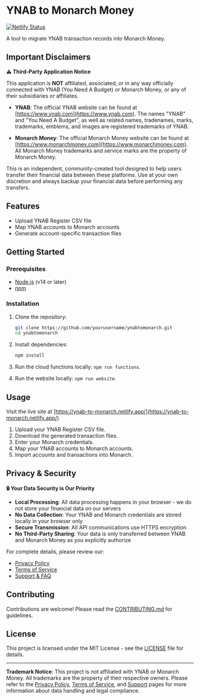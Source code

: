 # YNAB to Monarch Money

[![Netlify Status](https://api.netlify.com/api/v1/badges/6eccae9f-57ac-4659-ab15-5242c66e525c/deploy-status)](https://app.netlify.com/sites/ynab-to-monarch/deploys)

A tool to migrate YNAB transaction records into Monarch Money.

## Important Disclaimers

**⚠️ Third-Party Application Notice**

This application is **NOT** affiliated, associated, or in any way officially connected with YNAB (You Need A Budget) or Monarch Money, or any of their subsidiaries or affiliates.

- **YNAB**: The official YNAB website can be found at [https://www.ynab.com](https://www.ynab.com). The names "YNAB" and "You Need A Budget", as well as related names, tradenames, marks, trademarks, emblems, and images are registered trademarks of YNAB.

- **Monarch Money**: The official Monarch Money website can be found at [https://www.monarchmoney.com](https://www.monarchmoney.com). All Monarch Money trademarks and service marks are the property of Monarch Money.

This is an independent, community-created tool designed to help users transfer their financial data between these platforms. Use at your own discretion and always backup your financial data before performing any transfers.

## Features

- Upload YNAB Register CSV file
- Map YNAB accounts to Monarch accounts
- Generate account-specific transaction files

## Getting Started

### Prerequisites

- [Node.js](https://nodejs.org/) (v14 or later)
- [npm](https://www.npmjs.com/)

### Installation

1. Clone the repository:

   ```sh
   git clone https://github.com/yourusername/ynabtomonarch.git
   cd ynabtomonarch
   ```

2. Install dependencies:

   ```sh
   npm install
   ```

3. Run the cloud functions locally: `npm run functions`.
4. Run the website locally: `npm run website`.

## Usage

Visit the live site at [https://ynab-to-monarch.netlify.app/](https://ynab-to-monarch.netlify.app/)

1. Upload your YNAB Register CSV file.
2. Download the generated transaction files.
3. Enter your Monarch credentials.
4. Map your YNAB accounts to Monarch accounts.
5. Import accounts and transactions into Monarch.

## Privacy & Security

**🔒 Your Data Security is Our Priority**

- **Local Processing**: All data processing happens in your browser - we do not store your financial data on our servers
- **No Data Collection**: Your YNAB and Monarch credentials are stored locally in your browser only
- **Secure Transmission**: All API communications use HTTPS encryption
- **No Third-Party Sharing**: Your data is only transferred between YNAB and Monarch Money as you explicitly authorize

For complete details, please review our:
- [Privacy Policy](./public/privacy.html)
- [Terms of Service](./public/terms.html)
- [Support & FAQ](./public/support.html)

## Contributing

Contributions are welcome! Please read the [CONTRIBUTING.md](./CONTRIBUTING.md) for guidelines.

## License

This project is licensed under the MIT License - see the [LICENSE](./LICENSE) file for details.

---

**Trademark Notice**: This project is not affiliated with YNAB or Monarch Money. All trademarks are the property of their respective owners. Please refer to the [Privacy Policy](./public/privacy.html), [Terms of Service](./public/terms.html), and [Support](./public/support.html) pages for more information about data handling and legal compliance.
